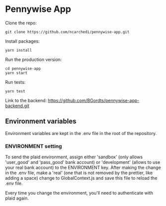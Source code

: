 # Pennywise App

Clone the repo:

```
git clone https://github.com/ncarchedi/pennywise-app.git
```

Install packages:

```
yarn install
```

Run the production version:

```
cd pennywise-app
yarn start
```

Run tests:

```
yarn test
```

Link to the backend: https://github.com/BGordts/pennywise-app-backend.git

## Environment variables

Environment variables are kept in the .env file in the root of the repository.

### ENVIRONMENT setting

To send the plaid environment, assign either 'sandbox' (only allows 'user_good' and 'pass_good' bank account) or 'development' (allows to use your real bank account) to the ENVIRONMENT key. After making the change in the .env file, make a 'real' (one that is not removed by the prettier, like adding a space) change to GlobalContext.js and save this file to reload the .env file.

Every time you change the environment, you'll need to authenticate with plaid again.
